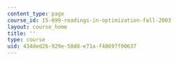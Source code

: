 ```yaml
---
content_type: page
course_id: 15-099-readings-in-optimization-fall-2003
layout: course_home
title: ''
type: course
uid: 434ded2b-929e-58d8-e71a-f48697f00637
---
```

